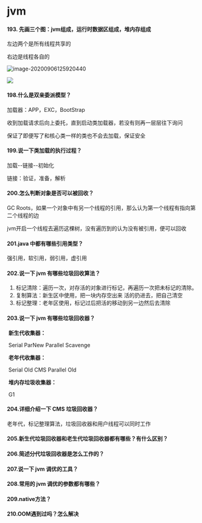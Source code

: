 # jvm 

#### 193. 先画三个图：jvm组成，运行时数据区组成，堆内存组成

左边两个是所有线程共享的

右边是线程各自的

![image-20200906125920440](C:\Users\Sander\AppData\Roaming\Typora\typora-user-images\image-20200906125920440.png)



![](C:\Users\Sander\Desktop\java笔记\imgs\堆.png)

#### 198.什么是双亲委派模型？

加载器：APP，EXC，BootStrap

收到加载请求后向上委托，直到启动类加载器，若没有则再一层层往下询问

保证了即便写了和核心类一样的类也不会去加载，保证安全

#### 199.说一下类加载的执行过程？

加载--链接--初始化

链接：验证，准备，解析

#### 200.怎么判断对象是否可以被回收？

GC Roots，如果一个对象中有另一个线程的引用，那么认为第一个线程有指向第二个线程的边

jvm开启一个线程去遍历这棵树，没有遍历到的认为没有被引用，便可以回收

#### 201.java 中都有哪些引用类型？

强引用，软引用，弱引用，虚引用

#### 202.说一下 jvm 有哪些垃圾回收算法？

1. 标记清除：遍历一次，对存活的对象进行标记，再遍历一次把未标记的清除。
2. 复制算法：新生区中使用，把一块内存空出来 活的扔进去，把自己清空
3. 标记整理：老年区使用，标记过后把活的移动到另一边然后去清除

#### 203.说一下 jvm 有哪些垃圾回收器？

​	**新生代收集器：**

​	Serial ParNew Parallel Scavenge

​	**老年代收集器：**

​	Serial Old CMS Parallel Old

​	**堆内存垃圾收集器：**

​	G1

#### 204.详细介绍一下 CMS 垃圾回收器？

老年代，标记整理算法，垃圾回收器和用户线程可以同时工作

#### 205.新生代垃圾回收器和老生代垃圾回收器都有哪些？有什么区别？

#### 206.简述分代垃圾回收器是怎么工作的？

#### 207.说一下 jvm 调优的工具？

#### 208.常用的 jvm 调优的参数都有哪些？

#### 209.native方法？

#### 210.OOM遇到过吗？怎么解决

